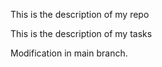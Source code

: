 This is the description of my repo


This is the description of my tasks


























Modification in main branch.
